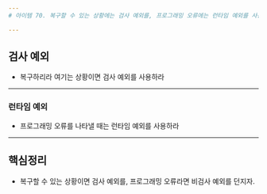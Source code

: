 ```yaml
---
# 아이템 70. 복구할 수 있는 상황에는 검사 예외를, 프로그래밍 오류에는 런타임 예외를 사용하라.

---
```

## 검사 예외
- 복구하리라 여기는 상황이면 검사 예외를 사용하라

---
### 런타임 예외
- 프로그래밍 오류를 나타낼 때는 런타임 예외를 사용하라

---
## 핵심정리
- 복구할 수 있는 상황이면 검사 예외를, 프로그래밍 오류라면 비검사 예외를 던지자.